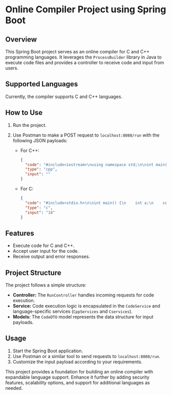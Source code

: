 
# Online Compiler Project using Spring Boot

## Overview
This Spring Boot project serves as an online compiler for C and C++ programming languages. It leverages the `ProcessBuilder` library in Java to execute code files and provides a controller to receive code and input from users.

## Supported Languages
Currently, the compiler supports C and C++ languages.

## How to Use
1. Run the project.
2. Use Postman to make a POST request to `localhost:8080/run` with the following JSON payloads:

   - For C++:
     ```json
     {
       "code": "#include<iostream>\nusing namespace std;\n\nint main() {\n    cout << \"Hello, World!\";\n    return 0;\n}",
       "type": "cpp",
       "input": ""
     }
     ```

   - For C:
     ```json
     {
       "code": "#include<stdio.h>\n\nint main() {\n    int a;\n    scanf(\"%d\", &a);\n    printf(\"number is: %d\", a);\n    return 0;\n}",
       "type": "c",
       "input": "18"
     }
     ```

## Features
- Execute code for C and C++.
- Accept user input for the code.
- Receive output and error responses.

## Project Structure
The project follows a simple structure:

- **Controller:** The `RunController` handles incoming requests for code execution.
- **Service:** Code execution logic is encapsulated in the `CodeService` and language-specific services (`CppServices` and `Cservices`).
- **Models:** The `CodeDTO` model represents the data structure for input payloads.

## Usage
1. Start the Spring Boot application.
2. Use Postman or a similar tool to send requests to `localhost:8080/run`.
3. Customize the input payload according to your requirements.

This project provides a foundation for building an online compiler with expandable language support. Enhance it further by adding security features, scalability options, and support for additional languages as needed.
